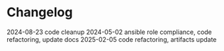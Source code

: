 # Changelog

2024-08-23 code cleanup
2024-05-02 ansible role compliance, code refactoring, update docs
2025-02-05 code refactoring, artifacts update
